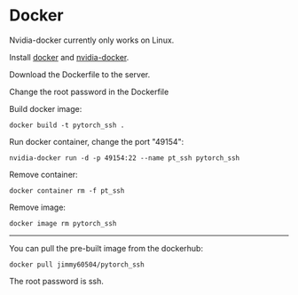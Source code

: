 # Docker 
Nvidia-docker currently only works on Linux.

Install [docker](https://docs.docker.com/install/linux/docker-ce/ubuntu/) and [nvidia-docker](https://github.com/NVIDIA/nvidia-docker).

Download the Dockerfile to the server.

Change the root password in the Dockerfile

Build docker image:

`docker build -t pytorch_ssh .`

Run docker container, change the port "49154":

`nvidia-docker run -d -p 49154:22 --name pt_ssh pytorch_ssh`

Remove container:

`docker container rm -f pt_ssh`

Remove image:

`docker image rm pytorch_ssh`

---

You can pull the pre-built image from the dockerhub:

`docker pull jimmy60504/pytorch_ssh`

The root password is ssh.